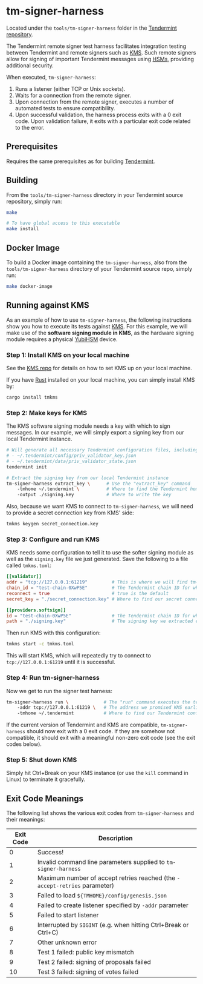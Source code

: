 # tm-signer-harness

Located under the `tools/tm-signer-harness` folder in the [Tendermint
repository](https://github.com/deepakdahiya/tendermint).

The Tendermint remote signer test harness facilitates integration testing
between Tendermint and remote signers such as
[KMS](https://github.com/tendermint/kms). Such remote signers allow for signing
of important Tendermint messages using
[HSMs](https://en.wikipedia.org/wiki/Hardware_security_module), providing
additional security.

When executed, `tm-signer-harness`:

1. Runs a listener (either TCP or Unix sockets).
2. Waits for a connection from the remote signer.
3. Upon connection from the remote signer, executes a number of automated tests
   to ensure compatibility.
4. Upon successful validation, the harness process exits with a 0 exit code.
   Upon validation failure, it exits with a particular exit code related to the
   error.

## Prerequisites

Requires the same prerequisites as for building
[Tendermint](https://github.com/deepakdahiya/tendermint).

## Building

From the `tools/tm-signer-harness` directory in your Tendermint source
repository, simply run:

```bash
make

# To have global access to this executable
make install
```

## Docker Image

To build a Docker image containing the `tm-signer-harness`, also from the
`tools/tm-signer-harness` directory of your Tendermint source repo, simply run:

```bash
make docker-image
```

## Running against KMS

As an example of how to use `tm-signer-harness`, the following instructions show
you how to execute its tests against [KMS](https://github.com/tendermint/kms).
For this example, we will make use of the **software signing module in KMS**, as
the hardware signing module requires a physical
[YubiHSM](https://www.yubico.com/products/yubihsm/) device.

### Step 1: Install KMS on your local machine

See the [KMS repo](https://github.com/tendermint/kms) for details on how to set
KMS up on your local machine.

If you have [Rust](https://www.rust-lang.org/) installed on your local machine,
you can simply install KMS by:

```bash
cargo install tmkms
```

### Step 2: Make keys for KMS

The KMS software signing module needs a key with which to sign messages. In our
example, we will simply export a signing key from our local Tendermint instance.

```bash
# Will generate all necessary Tendermint configuration files, including:
# - ~/.tendermint/config/priv_validator_key.json
# - ~/.tendermint/data/priv_validator_state.json
tendermint init

# Extract the signing key from our local Tendermint instance
tm-signer-harness extract_key \      # Use the "extract_key" command
    -tmhome ~/.tendermint \          # Where to find the Tendermint home directory
    -output ./signing.key            # Where to write the key
```

Also, because we want KMS to connect to `tm-signer-harness`, we will need to
provide a secret connection key from KMS' side:

```bash
tmkms keygen secret_connection.key
```

### Step 3: Configure and run KMS

KMS needs some configuration to tell it to use the softer signing module as well
as the `signing.key` file we just generated. Save the following to a file called
`tmkms.toml`:

```toml
[[validator]]
addr = "tcp://127.0.0.1:61219"         # This is where we will find tm-signer-harness.
chain_id = "test-chain-0XwP5E"         # The Tendermint chain ID for which KMS will be signing (found in ~/.tendermint/config/genesis.json).
reconnect = true                       # true is the default
secret_key = "./secret_connection.key" # Where to find our secret connection key.

[[providers.softsign]]
id = "test-chain-0XwP5E"               # The Tendermint chain ID for which KMS will be signing (same as validator.chain_id above).
path = "./signing.key"                 # The signing key we extracted earlier.
```

Then run KMS with this configuration:

```bash
tmkms start -c tmkms.toml
```

This will start KMS, which will repeatedly try to connect to
`tcp://127.0.0.1:61219` until it is successful.

### Step 4: Run tm-signer-harness

Now we get to run the signer test harness:

```bash
tm-signer-harness run \             # The "run" command executes the tests
    -addr tcp://127.0.0.1:61219 \   # The address we promised KMS earlier
    -tmhome ~/.tendermint           # Where to find our Tendermint configuration/data files.
```

If the current version of Tendermint and KMS are compatible, `tm-signer-harness`
should now exit with a 0 exit code. If they are somehow not compatible, it
should exit with a meaningful non-zero exit code (see the exit codes below).

### Step 5: Shut down KMS

Simply hit Ctrl+Break on your KMS instance (or use the `kill` command in Linux)
to terminate it gracefully.

## Exit Code Meanings

The following list shows the various exit codes from `tm-signer-harness` and
their meanings:

| Exit Code | Description |
| --- | --- |
| 0 | Success! |
| 1 | Invalid command line parameters supplied to `tm-signer-harness` |
| 2 | Maximum number of accept retries reached (the `-accept-retries` parameter) |
| 3 | Failed to load `${TMHOME}/config/genesis.json` |
| 4 | Failed to create listener specified by `-addr` parameter |
| 5 | Failed to start listener |
| 6 | Interrupted by `SIGINT` (e.g. when hitting Ctrl+Break or Ctrl+C) |
| 7 | Other unknown error |
| 8 | Test 1 failed: public key mismatch |
| 9 | Test 2 failed: signing of proposals failed |
| 10 | Test 3 failed: signing of votes failed |
